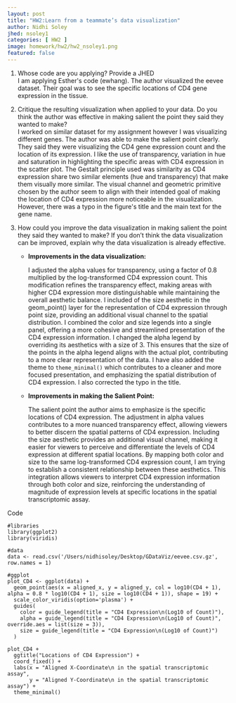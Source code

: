 ```yaml
---
layout: post
title: "HW2:Learn from a teammate’s data visualization"
author: Nidhi Soley
jhed: nsoley1
categories: [ HW2 ]
image: homework/hw2/hw2_nsoley1.png
featured: false
---
```


1.  Whose code are you applying? Provide a JHED\
    I am applying Esther's code (ewhang). The author visualized the eevee dataset. Their goal was to see the specific locations of CD4 gene expression in the tissue.

2.  Critique the resulting visualization when applied to your data. Do you think the author was effective in making salient the point they said they wanted to make?\
    I worked on similar dataset for my assignment however I was visualizing different genes. The author was able to make the salient point clearly. They said they were visualizing the CD4 gene expression count and the location of its expression. I like the use of transparency, variation in hue and saturation in highlighting the specific areas with CD4 expression in the scatter plot. The Gestalt principle used was similarity as CD4 expression share two similar elements (hue and transparency) that make them visually more similar. The visual channel and geometric primitive chosen by the author seem to align with their intended goal of making the location of CD4 expression more noticeable in the visualization. However, there was a typo in the figure's title and the main text for the gene name.

3.  How could you improve the data visualization in making salient the point they said they wanted to make? If you don’t think the data visualization can be improved, explain why the data visualization is already effective.

    -   **Improvements in the data visualization:**

        I adjusted the alpha values for transparency, using a factor of 0.8 multiplied by the log-transformed CD4 expression count. This modification refines the transparency effect, making areas with higher CD4 expression more distinguishable while maintaining the overall aesthetic balance. I included of the size aesthetic in the geom_point() layer for the representation of CD4 expression through point size, providing an additional visual channel to the spatial distribution. I combined the color and size legends into a single panel, offering a more cohesive and streamlined presentation of the CD4 expression information. I changed the alpha legend by overriding its aesthetics with a size of 3. This ensures that the size of the points in the alpha legend aligns with the actual plot, contributing to a more clear representation of the data. I have also added the theme to `theme_minimal()` which contributes to a cleaner and more focused presentation, and emphasizing the spatial distribution of CD4 expression. I also corrected the typo in the title.

    -   **Improvements in making the Salient Point:**

        The salient point the author aims to emphasize is the specific locations of CD4 expression. The adjustment in alpha values contributes to a more nuanced transparency effect, allowing viewers to better discern the spatial patterns of CD4 expression. Including the size aesthetic provides an additional visual channel, making it easier for viewers to perceive and differentiate the levels of CD4 expression at different spatial locations. By mapping both color and size to the same log-transformed CD4 expression count, I am trying to establish a consistent relationship between these aesthetics. This integration allows viewers to interpret CD4 expression information through both color and size, reinforcing the understanding of magnitude of expression levels at specific locations in the spatial transcriptomic assay.

Code      
```{r}
#libraries
library(ggplot2)
library(viridis)

#data
data <- read.csv('/Users/nidhisoley/Desktop/GDataViz/eevee.csv.gz', row.names = 1)

#ggplot
plot_CD4 <- ggplot(data) +
  geom_point(aes(x = aligned_x, y = aligned_y, col = log10(CD4 + 1), alpha = 0.8 * log10(CD4 + 1), size = log10(CD4 + 1)), shape = 19) +
  scale_color_viridis(option='plasma') +
  guides(
    color = guide_legend(title = "CD4 Expression\n(Log10 of Count)"),
    alpha = guide_legend(title = "CD4 Expression\n(Log10 of Count)", override.aes = list(size = 3)),
    size = guide_legend(title = "CD4 Expression\n(Log10 of Count)")
  )

plot_CD4 +
  ggtitle("Locations of CD4 Expression") +
  coord_fixed() +
  labs(x = "Aligned X-Coordinate\n in the spatial transcriptomic assay", 
       y = "Aligned Y-Coordinate\n in the spatial transcriptomic assay") +
  theme_minimal()
```
